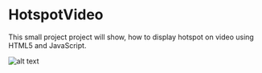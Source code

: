 # HotspotVideo
This small project project will show, how to display hotspot on video using HTML5 and JavaScript.

![alt text](http://i.imgur.com/UWwVveM.png "Pointing Md Mahbub Alam Sir")
